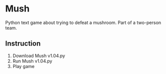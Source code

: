 # Mush
Python text game about trying to defeat a mushroom. Part of a two-person team.

## Instruction
1. Download Mush v1.04.py
2. Run Mush v1.04.py
3. Play game
